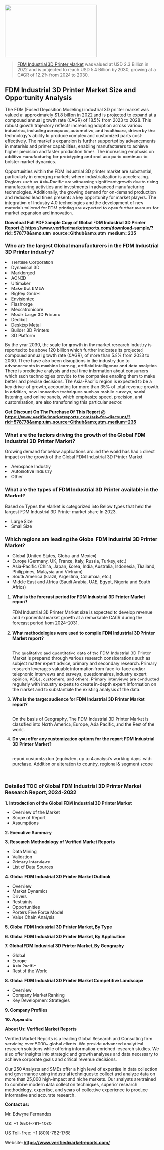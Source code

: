 <img src="https://ffe5etoiles.com/wp-content/uploads/2024/12/MST1-300x171.png" alt="" width="300" height="171" class="alignnone size-medium wp-image-20088" /><blockquote><p><p><a href="https://www.verifiedmarketreports.com/download-sample/?rid=578778&utm_source=Github&utm_medium=235" target="_blank">FDM Industrial 3D Printer Market</a> was valued at USD 2.3 Billion in 2022 and is projected to reach USD 5.4 Billion by 2030, growing at a CAGR of 12.2% from 2024 to 2030.</p></blockquote><p><h2>FDM Industrial 3D Printer Market Size and Opportunity Analysis</h2><p>The FDM (Fused Deposition Modeling) industrial 3D printer market was valued at approximately $1.8 billion in 2022 and is projected to expand at a compound annual growth rate (CAGR) of 18.5% from 2023 to 2028. This robust growth trajectory reflects increasing adoption across various industries, including aerospace, automotive, and healthcare, driven by the technology's ability to produce complex and customized parts cost-effectively. The market's expansion is further supported by advancements in materials and printer capabilities, enabling manufacturers to achieve higher precision and faster production times. The increasing emphasis on additive manufacturing for prototyping and end-use parts continues to bolster market dynamics.</p><p>Opportunities within the FDM industrial 3D printer market are substantial, particularly in emerging markets where industrialization is accelerating. Regions such as Asia-Pacific are witnessing significant growth due to rising manufacturing activities and investments in advanced manufacturing technologies. Additionally, the growing demand for on-demand production and reduced lead times presents a key opportunity for market players. The integration of Industry 4.0 technologies and the development of new materials tailored for FDM printing are expected to open further avenues for market expansion and innovation.</p></p><p class=""><strong>Download Full PDF Sample Copy of Global FDM Industrial 3D Printer Report @ <a href="https://www.verifiedmarketreports.com/download-sample/?rid=578778&amp;utm_source=Github&amp;utm_medium=235" target="_blank">https://www.verifiedmarketreports.com/download-sample/?rid=578778&amp;utm_source=Github&amp;utm_medium=235</a></strong></p><h3 id="" class="">Who are the largest Global manufacturers in the FDM Industrial 3D Printer industry?</h3><p><li>Tiertime Corporation</li><li> Dynamical 3D</li><li> Markforged</li><li> AON3D</li><li> Ultimaker</li><li> MakerBot EMEA</li><li> BigRep GmbH</li><li> Envisiontec</li><li> Flashforge</li><li> Meccatronicore</li><li> Modix Large 3D Printers</li><li> Dedibot</li><li> Desktop Metal</li><li> Builder 3D Printers</li><li> 3D Platform</li></p><div class=""><div class="" dir="" data-message-author-role="" data-message-id="" data-message-model-slug=""><div class=""><div class=""><div class=""><div class="" dir="" data-message-author-role="" data-message-id="" data-message-model-slug=""><div class=""><div class=""><p>By the year 2030, the scale for growth in the market research industry is reported to be above 120 billion which further indicates its projected compound annual growth rate (CAGR), of more than 5.8% from 2023 to 2030. There have also been disruptions in the industry due to advancements in machine learning, artificial intelligence and data analytics There is predictive analysis and real time information about consumers which such technologies provide to the companies enabling them to make better and precise decisions. The Asia-Pacific region is expected to be a key driver of growth, accounting for more than 35% of total revenue growth. In addition, new innovative techniques such as mobile surveys, social listening, and online panels, which emphasize speed, precision, and customization, are also transforming this particular sector.</p><p><strong>Get Discount On The Purchase Of This Report @&nbsp; <a href="https://www.verifiedmarketreports.com/ask-for-discount/?rid=578778&amp;utm_source=Github&amp;utm_medium=235" target="_blank">https://www.verifiedmarketreports.com/ask-for-discount/?rid=578778&amp;utm_source=Github&amp;utm_medium=235</a></strong></p></div></div></div></div></div></div></div></div><h3 id="" class="">What are the factors driving the growth of the Global FDM Industrial 3D Printer Market?</h3><p id="" class="">Growing demand for below applications around the world has had a direct impact on the growth of the Global FDM Industrial 3D Printer Market</p><p id="" class=""><li>Aerospace Industry</li><li> Automotive Industry</li><li> Other</li></p><h3 id="" class="">What are the types of FDM Industrial 3D Printer available in the Market?</h3><p id="" class="">Based on Types the Market is categorized into Below types that held the largest FDM Industrial 3D Printer market share In 2023.</p><p id="" class=""><li>Large Size</li><li> Small Size</li></p><h3 id="" class="">Which regions are leading the Global FDM Industrial 3D Printer Market?</h3><ul><li>Global (United States, Global and Mexico)</li><li>Europe (Germany, UK, France, Italy, Russia, Turkey, etc.)</li><li>Asia-Pacific (China, Japan, Korea, India, Australia, Indonesia, Thailand, Philippines, Malaysia and Vietnam)</li><li>South America (Brazil, Argentina, Columbia, etc.)</li><li>Middle East and Africa (Saudi Arabia, UAE, Egypt, Nigeria and South Africa)</li></ul><p><ol><li><strong>What is the forecast period for FDM Industrial 3D Printer Market report?<br /></strong><br /><span data-sheets-root="1" data-sheets-value="{&quot;1&quot;:2,&quot;2&quot;:&quot;XXXX size is expected to develop revenue and exponential market growth at a remarkable CAGR during the forecast period from 2024&ndash;2030.&quot;}" data-sheets-userformat="{&quot;2&quot;:12674,&quot;4&quot;:{&quot;1&quot;:2,&quot;2&quot;:16776960},&quot;10&quot;:2,&quot;11&quot;:0,&quot;15&quot;:&quot;Arial&quot;,&quot;16&quot;:12}">FDM Industrial 3D Printer Market size is expected to develop revenue and exponential market growth at a remarkable CAGR during the forecast period from 2024&ndash;2031.</span><br /><br /></li><li><strong>What methodologies were used to compile FDM Industrial 3D Printer Market report?<br /><br /></strong><p>The qualitative and quantitative data of the&nbsp;FDM Industrial 3D Printer Market is prepared through various research considerations such as subject matter expert advice, primary and secondary research. Primary research leverages valuable information from face-to-face and/or telephonic interviews and surveys, questionnaires, industry expert opinion, KOLs, customers, and others. Primary interviews are conducted regularly with industry experts to create in-depth expert information on the market and to substantiate the existing analysis of the data.&nbsp;</p></li><li><strong>Who is the target audience for FDM Industrial 3D Printer Market report?<br /><br /></strong><p>On the basis of Geography, The&nbsp;FDM Industrial 3D Printer Market is classified into North America, Europe, Asia Pacific, and the Rest of the world.</p></li><li><strong>Do you offer any customization options for the report FDM Industrial 3D Printer Market?<br /><br /></strong><p>report customization (equivalent up to 4 analyst&rsquo;s working days) with purchase. Addition or alteration to country, regional &amp; segment scope</p><p>&nbsp;</p></li></ol></p><h3 id="" class="">Detailed TOC of Global FDM Industrial 3D Printer Market Research Report, 2024-2032</h3><p id="" class=""><strong>1. Introduction of the Global FDM Industrial 3D Printer Market</strong></p><ul><li>Overview of the Market</li><li>Scope of Report</li><li>Assumptions</li></ul><p id="" class=""><strong>2. Executive Summary</strong></p><p id="" class=""><strong>3. Research Methodology of&nbsp;Verified Market Reports</strong></p><ul><li>Data Mining</li><li>Validation</li><li>Primary Interviews</li><li>List of Data Sources</li></ul><p id="" class=""><strong>4. Global FDM Industrial 3D Printer Market Outlook</strong></p><ul><li>Overview</li><li>Market Dynamics</li><li>Drivers</li><li>Restraints</li><li>Opportunities</li><li>Porters Five Force Model</li><li>Value Chain Analysis</li></ul><p id="" class=""><strong>5. Global FDM Industrial 3D Printer Market, By&nbsp;Type</strong></p><p id="" class=""><strong>6. Global FDM Industrial 3D Printer Market, By Application</strong></p><p id="" class=""><strong>7. Global FDM Industrial 3D Printer Market, By Geography</strong></p><ul><li>Global</li><li>Europe</li><li>Asia Pacific</li><li>Rest of the World</li></ul><p id="" class=""><strong>8. Global FDM Industrial 3D Printer Market Competitive Landscape</strong></p><ul><li>Overview</li><li>Company Market Ranking</li><li>Key Development Strategies</li></ul><p id="" class=""><strong>9. Company Profiles</strong></p><p id="" class=""><strong>10. Appendix</strong></p><p id="" class=""><strong>About Us: Verified Market Reports</strong></p><p id="" class="">Verified Market Reports is a leading Global Research and Consulting firm servicing over 5000+ global clients. We provide advanced analytical research solutions while offering information-enriched research studies. We also offer insights into strategic and growth analyses and data necessary to achieve corporate goals and critical revenue decisions.</p><p id="" class="">Our 250 Analysts and SMEs offer a high level of expertise in data collection and governance using industrial techniques to collect and analyze data on more than 25,000 high-impact and niche markets. Our analysts are trained to combine modern data collection techniques, superior research methodology, expertise, and years of collective experience to produce informative and accurate research.</p><p id="" class=""><strong>Contact us:</strong></p><p id="" class="">Mr. Edwyne Fernandes</p><p id="" class="">US: +1 (650)-781-4080</p><p id="" class="">US Toll-Free: +1 (800)-782-1768</p><p id="" class="">Website: <a target="" data-test-app-aware-link=""><strong>https://www.verifiedmarketreports.com/</strong></a></p>
